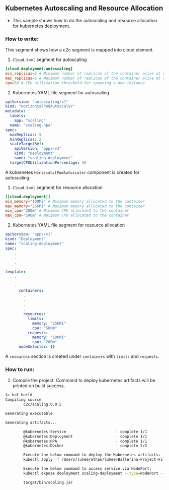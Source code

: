 ## Kubernetes Autoscaling and Resource Allocation

- This sample shows how to do the autoscaling and resource allocation for kubernetes deployment.

### How to write:
This segment shows how a c2c segment is mapped into cloud element.  
1. ```Cloud.toml``` segment for autoscaling
```toml
[cloud.deployment.autoscaling]
min_replicas=2 # Minimum number of replicas of the container alive at a given time
max_replicas=5 # Maximum number of replicas of the container alive at a given time
cpu=50 # CPU utilization threshold for spawning a new instance
```
2. Kubernetes YAML file segment for autoscaling
```yaml
apiVersion: "autoscaling/v1"
kind: "HorizontalPodAutoscaler"
metadata:
  labels:
    app: "scaling"
  name: "scaling-hpa"
spec:
  maxReplicas: 5
  minReplicas: 2
  scaleTargetRef:
    apiVersion: "apps/v1"
    kind: "Deployment"
    name: "scaling-deployment"
  targetCPUUtilizationPercentage: 50
```
   A kubernetes `HorizontalPodAutoscaler` component is created for autoscaling.

1. ```Cloud.toml``` segment for resource allocation
```toml
[[cloud.deployment]]
min_memory="100Mi" # Minimum memory allocated to the container
max_memory="256Mi" # Maximum memory allocated to the container 
min_cpu="200m" # Minimum CPU allocated to the container
max_cpu="500m" # Maximum CPU allocated to the container
```
2. Kubernetes YAML file segment for resource allocation
```yaml
apiVersion: "apps/v1"
kind: "Deployment"
name: "scaling-deployment"
spec:
    .
    .
    .
    .
template:
    .
    .
    .
      containers:
        .
        .
        .
        .
        resources:
          limits:
            memory: "256Mi"
            cpu: "500m"
          requests:
            memory: "100Mi"
            cpu: "200m"
      nodeSelector: {}
```
A `resources` section is created under `containers` with `limits` and `requests`.


### How to run:

1. Compile the project. Command to deploy kubernetes artifacts will be printed on build success.
```bash
$> bal build
Compiling source
        c2c/scaling:0.0.5

Generating executable

Generating artifacts...

        @kubernetes:Service                      - complete 1/1
        @kubernetes:Deployment                   - complete 1/1
        @kubernetes:HPA                          - complete 1/1
        @kubernetes:Docker                       - complete 2/2 

        Execute the below command to deploy the Kubernetes artifacts: 
        kubectl apply -f /Users/luheerathan/luhee/Ballerina-Project-Files/Test/c2c-test/examples/kubernetes-resources-autoscaling/target/kubernetes/scaling

        Execute the below command to access service via NodePort: 
        kubectl expose deployment scaling-deployment --type=NodePort --name=scaling-svc-local

        target/bin/scaling.jar
```
